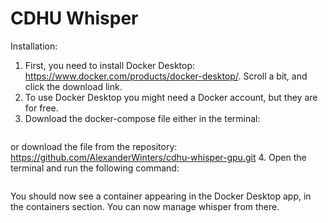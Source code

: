 # CDHU Whisper

Installation:

1. First, you need to install Docker Desktop: https://www.docker.com/products/docker-desktop/. Scroll a bit, and click the download link. 
2. To use Docker Desktop you might need a Docker account, but they are for free.
3. Download the docker-compose file either in the terminal:
```curl -o https://raw.githubusercontent.com/AlexanderWinters/cdhu-whisper-gpu/refs/heads/main/docker-compose.yml
```
or download the file from the repository: https://github.com/AlexanderWinters/cdhu-whisper-gpu.git
4. Open the terminal and run the following command:
```docker compose up -d
```

You should now see a container appearing in the Docker Desktop app, in the containers section. You can now manage whisper from there.

